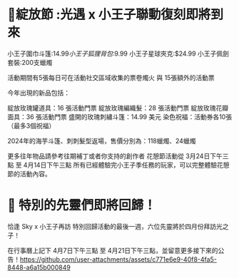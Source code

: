 # **🌹綻放節 :光遇 x 小王子聯動復刻即將到來**

小王子圍巾斗篷:$14.99
小王子狐狸背包:$9.99
小王子星球夾克:$24.99
小王子佩劍套裝:200支蠟燭

活動期間有5張每日可在活動社交區域收集的票卷燭火 與 15張額外的活動票

今年出現的新品包括：

綻放玫瑰罐道具：16 張活動門票
綻放玫瑰編織髮：28 張活動門票
綻放玫瑰花瓣面具：36 張活動門票
盛開的玫瑰刺繡斗篷：14.99 美元
染色祝福：活動券各10張（最多3個祝福）

2024年的海芋斗篷、刺刺髮型返場，售價分別為：118蠟燭、24蠟燭

更多往年物品請參考往期補丁或者你支持的創作者
花憩節活動從 3月24日下午三點 至 4月14日下午三點 
所有已經體驗完小王子季任務的玩家，可以完整體驗花憩節的活動內容。

# 🎉 特別的先靈們即將回歸！
恰逢 Sky x 小王子再訪 特別回歸活動的最後一週，六位先靈將於四月份拜訪光之子！

在行事曆上記下 4月7日下午三點 至 4月21日下午三點，並留意更多接下來的公告！https://github.com/user-attachments/assets/c771e6e9-40f8-4fa5-8448-a6a15b000849